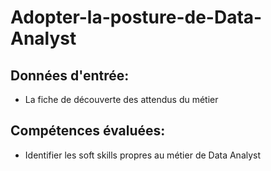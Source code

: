 

# Adopter-la-posture-de-Data-Analyst

## Données d'entrée:

- La fiche de découverte des attendus du métier

## Compétences évaluées:

- Identifier les soft skills propres au métier de Data Analyst
